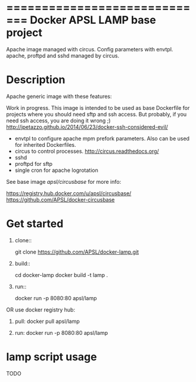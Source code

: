 =============================
Docker APSL LAMP base project
=============================

Apache image managed with circus. Config parameters with envtpl. apache, proftpd and sshd managed by circus.

Description
===========

Apache generic image with these features:

Work in progress. This image is intended to be used as base Dockerfile for
projects where you should need sftp and ssh access. But probably, if you need
ssh access, you are doing it wrong ;)
http://jpetazzo.github.io/2014/06/23/docker-ssh-considered-evil/

* envtpl to configure apache mpm prefork parameters. Also can be used for inherited Dockerfiles.
* circus to control processes. http://circus.readthedocs.org/
* sshd
* proftpd for sftp
* single cron for apache logrotation

See base image *apsl/circusbase* for more info:

https://registry.hub.docker.com/u/apsl/circusbase/
https://github.com/APSL/docker-circusbase

Get started
===========

1. clone::

    git clone https://github.com/APSL/docker-lamp.git

2. build::

    cd docker-lamp
    docker build -t lamp .

3. run::

    docker run  -p 8080:80 apsl/lamp 

OR use docker registry hub: 

1. pull: 
    docker pull apsl/lamp

2. run: 
    docker run  -p 8080:80 apsl/lamp 


lamp script usage
=================
TODO


